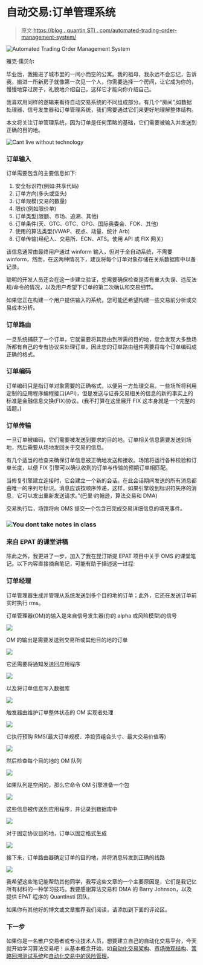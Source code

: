 # 自动交易:订单管理系统

> 原文:[https://blog . quantin STI . com/automated-trading-order-management-system/](https://blog.quantinsti.com/automated-trading-order-management-system/)

![Automated Trading Order Management System](../Images/a6606b033c1330887c70ce988e9f9344.png)

雅克·儒贝尔

毕业后，我搬进了城市里的一间小而空的公寓。我的祖母，我永远不会忘记，告诉我，搬进一所新房子就像第一次见一个人，你需要选择一个房间，让它成为你的，慢慢地穿过房子，礼貌地介绍自己，这样它才能向你介绍自己。

我喜欢用同样的逻辑来看待自动交易系统的不同组成部分。有几个“房间”,如数据处理器、信号发生器和订单管理系统，我们需要通过它们来更好地理解整体结构。

本文将关注订单管理系统，因为订单是任何策略的基础，它们需要被输入并发送到正确的目的地。

![Cant live without technology](../Images/beb53f15ea555cbf2888cc90f486ee0a.png)

### 订单输入

订单需要包含的主要信息如下:

1.  安全标识符(例如:共享代码)
2.  订单方向(多头或空头)
3.  订单规模(交易的数量)
4.  限价(例如限价单)
5.  订单类型(限额、市场、追溯、其他)
6.  订单条件(天、GTC、GTC、OPG、国际奥委会、FOK、其他)
7.  使用的算法类型(VWAP、视点、动量、统计 Arb)
8.  订单传输(经纪人、交易所、ECN、ATS。使用 API 或 FIX 网关)

该信息通常由最终用户通过 winform 输入，但对于全自动系统，不需要 winform，然而，在这两种情况下，建议将每个订单对象存储在关系数据库中以备记录。

聪明的开发人员还会在这一步建立验证，您需要确保检查是否有重大失误、违反法规/命令的情况，以及用户希望下订单的第二次确认和交易细节。

如果您正在构建一个用户提供输入的系统，您可能还希望构建一些交易前分析或交易成本分析。

### 订单路由

一旦系统捕获了一个订单，它就需要将其路由到所需的目的地，您会发现大多数场所都有自己的专有协议来处理订单，因此您的订单路由组件需要将每个订单编码成正确的格式。

### 订单编码

订单编码只是指订单对象需要的正确格式，以便另一方处理交易。一些场所将利用定制的应用程序编程接口(API)，但是发送与证券交易相关的信息的新的事实上的标准是金融信息交换(FIX)协议。(我不打算在这里展开 FIX 这本身就是一个完整的话题。)

### 订单传输

一旦订单被编码，它们需要被发送到要求的目的地。订单相关信息需要发送到场地，然后需要从场地发回关于交易的信息。

有几个适当的检查来确保订单信息被正确地发送和接收。场馆将运行各种校验和订单长度，以便 FIX 引擎可以确认收到的订单与传输的预期订单相匹配。

当修复引擎建立连接时，它会建立一个新的会话。在此会话期间发送的所有消息都由唯一的序列号标识。消息应该按顺序传递，这样，如果引擎收到标识符失序的消息，它可以发出重新发送请求。”(巴里·约翰逊，算法交易和 DMA)

交易执行后，场馆将向 OMS 提交一个包含已完成交易详细信息的填充事件。

### ![You dont take notes in class](../Images/300a3eb24bd1150c88e0152f30c49474.png)

### 来自 EPAT 的课堂讲稿

除此之外，我更进了一步，加入了我在昆汀斯提 EPAT 项目中关于 OMS 的课堂笔记。以下内容直接摘自笔记，可能有助于描述这一过程:

### 订单经理

订单管理器生成并管理从系统发送到多个目的地的订单；此外，它还在发送订单前实时执行 rms。

订单管理器(OM)的输入是来自信号发生器(你的 alpha 或风险模型)的信号

![](../Images/47139af9d8beebe18d85988a06718983.png)

OM 的输出是需要发送到交易所或其他目的地的订单

![](../Images/c98a8fca178714e9a4ef5cb716ee780a.png)

它还需要将通知发送回应用程序

![](../Images/7670d62658f472d9df42f7500b605914.png)

以及将订单信息写入数据库

![](../Images/4438a24af86c864ac3e108f8a0d993ad.png)

触发器由维护订单整体状态的 OM 实现者处理

![](../Images/52d7daf8d9d43f49ed25839e376ecbef.png)

它执行预购 RMS(最大订单规模、净投资组合头寸、最大交易价值等)

![](../Images/99ca9597149a99a7ab1d13112f651999.png)

然后检查每个目的地的 OM 队列

![](../Images/b20e2ac40a2396e5b1eb2d21398b6196.png)

如果队列是空闲的，那么它命令 OM 引擎准备一个包

![](../Images/b931286327b31f55b7463f0de8009379.png)

这些信息被传送到应用程序，并记录到数据库中

![](../Images/a4b1865e3d3185732b57704ba6dd963a.png)

对于固定协议目的地，订单以固定格式生成

![](../Images/143e1111c997f72c619d473abe727b95.png)

接下来，订单路由器确定订单的目的地，并将消息转发到正确的线路

![](../Images/cb005292f19621f34682e2fff0d6d9cf.png)

我希望这些笔记能帮助其他同学，我写这些文章的一个主要原因是，它们是我记忆所有材料的一种学习技巧。我要感谢算法交易和 DMA 的 Barry Johnson，以及提供 EPAT 程序的 QuantInsti 团队。

如果你有其他好的博文或文章推荐我们阅读，请添加到下面的评论区。

### **下一步**

如果你是一名散户交易者或专业技术人员，想要建立自己的自动化交易平台，今天就开始学习算法交易吧！从基本概念开始，如[自动化交易架构](https://blog.quantinsti.com/algorithmic-trading-system-architecture/)、[市场微观结构](https://blog.quantinsti.com/market-microstructure/)、[策略回溯测试系统](https://blog.quantinsti.com/backtesting/)和[自动化交易中的风险管理](https://blog.quantinsti.com/automated-trading-order-management-system/)。